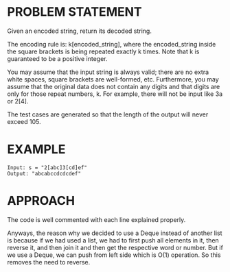 # PROBLEM STATEMENT

Given an encoded string, return its decoded string.

The encoding rule is: k[encoded_string], where the encoded_string inside the square brackets is being repeated exactly k times. Note that k is guaranteed to be a positive integer.

You may assume that the input string is always valid; there are no extra white spaces, square brackets are well-formed, etc. Furthermore, you may assume that the original data does not contain any digits and that digits are only for those repeat numbers, k. For example, there will not be input like 3a or 2[4].

The test cases are generated so that the length of the output will never exceed 105.

# EXAMPLE

    Input: s = "2[abc]3[cd]ef"
    Output: "abcabccdcdcdef"


# APPROACH

The code is well commented with each line explained properly.

Anyways, the reason why we decided to use a Deque instead of another list is because if we had used a list, we had to first push all elements in it, then reverse it, and then join it and then get the respective word or number. But if we use a Deque, we can push from left side which is O(1) operation. So this removes the need to reverse.

